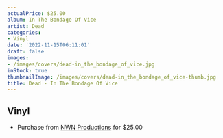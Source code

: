 ```yaml
---
actualPrice: $25.00
album: In The Bondage Of Vice
artist: Dead
categories:
- Vinyl
date: '2022-11-15T06:11:01'
draft: false
images:
- /images/covers/dead-in_the_bondage_of_vice.jpg
inStock: true
thumbnailImage: /images/covers/dead-in_the_bondage_of_vice-thumb.jpg
title: Dead - In The Bondage Of Vice
---
```


## Vinyl
* Purchase from [NWN Productions](http://shop.nwnprod.com/index.php?route=product/product&path=75&product_id=29225&sort=pd.name&order=ASC) for $25.00
